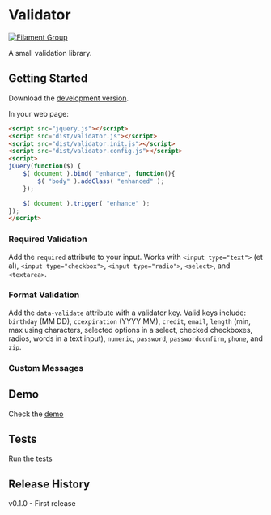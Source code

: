 # Validator

[![Filament Group](http://filamentgroup.com/images/fg-logo-positive-sm-crop.png) ](http://www.filamentgroup.com/)

A small validation library.

## Getting Started
Download the [development version][max].

[max]: https://github.com/filamentgroup/validator/blob/gh-pages/dist/validator.js

In your web page:

```html
<script src="jquery.js"></script>
<script src="dist/validator.js"></script>
<script src="dist/validator.init.js"></script>
<script src="dist/validator.config.js"></script>
<script>
jQuery(function($) {
	$( document ).bind( "enhance", function(){
		$( "body" ).addClass( "enhanced" );
	});

	$( document ).trigger( "enhance" );
});
</script>
```

### Required Validation

Add the `required` attribute to your input. Works with `<input type="text">` (et al), `<input type="checkbox">`, `<input type="radio">`, `<select>`, and `<textarea>`.

### Format Validation

Add the `data-validate` attribute with a validator key. Valid keys include: `birthday` (MM DD), `ccexpiration` (YYYY MM), `credit`, `email`, `length` (min, max using characters, selected options in a select, checked checkboxes, radios, words in a text input), `numeric`, `password`, `passwordconfirm`, `phone`, and `zip`.

### Custom Messages



## Demo
Check the [demo](http://filamentgroup.github.io/validator/examples/)

## Tests
Run the [tests](http://filamentgroup.github.io/validator/test/)

## Release History
v0.1.0 - First release
